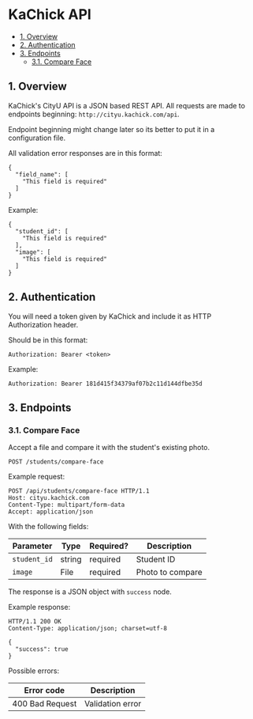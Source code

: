 # KaChick API

- [1. Overview](#1-overview)
- [2. Authentication](#2-authentication)
- [3. Endpoints](#3-endpoints)
  - [3.1. Compare Face](#31-compare-face)

## 1. Overview

KaChick's CityU API is a JSON based REST API. All requests are made to endpoints beginning: `http://cityu.kachick.com/api`.

Endpoint beginning might change later so its better to put it in a configuration file.

All validation error responses are in this format:
```
{
  "field_name": [
    "This field is required"
  ]
}
```

Example:
```
{
  "student_id": [
    "This field is required"
  ],
  "image": [
    "This field is required"
  ]
}
```

## 2. Authentication

You will need a token given by KaChick and include it as HTTP Authorization header.

Should be in this format:
```
Authorization: Bearer <token>
```

Example:
```
Authorization: Bearer 181d415f34379af07b2c11d144dfbe35d
```

## 3. Endpoints

### 3.1. Compare Face

Accept a file and compare it with the student's existing photo.
```
POST /students/compare-face
```

Example request:
```
POST /api/students/compare-face HTTP/1.1
Host: cityu.kachick.com
Content-Type: multipart/form-data
Accept: application/json
```

With the following fields:

| Parameter     | Type    | Required? | Description                       |
|---------------|---------|-----------|-----------------------------------|
| `student_id`  | string  | required  | Student ID                        |
| `image`       | File    | required  | Photo to compare                  |

The response is a JSON object with `success` node.

Example response:
```
HTTP/1.1 200 OK
Content-Type: application/json; charset=utf-8

{
  "success": true
}
```

Possible errors:

| Error code                | Description       |
|---------------------------|-------------------|
| 400 Bad Request           | Validation error  |